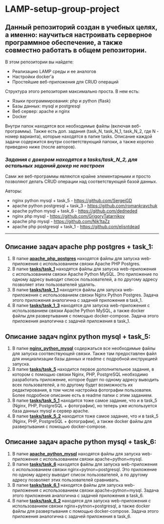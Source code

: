 # LAMP-setup-group-project

## Данный репозиторий создан в учебных целях, а именно: научиться настроивать серверное программное обеспечение, а также совместно работать в общем репозитории.

В этом репозитории вы найдете:
- Реализацию LAMP среды и ее аналогов
- Настройки docker'а
- Простейшие веб-приложения для CRUD операций

Структура этого репозитория максимально проста. В нем есть:
- Языки программирования: php и python (flask)
- Базы данных: mysql и postgresql
- Веб сервер: apache и nginx
- Docker

Внутри папок находятся все необходимые файлы (включая веб-программы). Также есть доп. задания (task_N, task_N_1, task_N_2, где N - номер варианта), которые находятся в папке tasks. Описание каждой задачи содержится внутри соответствующий папоки, а также коротко приведено ниже (после авторов). </br>
### **_Задания с докером находятся в tasks/task_N_2, для остальных заданий докер не настроен_** </br>
Сами же веб-программы являются крайне элементарными и просто позволяют делать CRUD операции над соответствующей базой данных. </br>

Авторы:
* nginx python mysql + task_5 - https://github.com/SergeiGD
* apache python postgresql + task_3 - https://github.com/romankravchuk
* apache python mysql + task_6 - https://github.com/dedneded
* nginx php mysql - https://github.com/GrigoryTatarnikov
* apache php mysql - https://github.com/Nik1taZz
* apache php postgresql + task_1 - https://github.com/elisntdead

----------------------------

## Описание задач apache php postgres + task_1:

1) В папке [**apache_php_postgres**](./apache_php_postgres) находятся файлы для запуска web-приложения с использованием связки Apache PHP Postgres.
2) В папке [**tasks/task_1**](./tasks/task_1) находятся файлы для запуска web-приложения с использованием связки Apache Python MySQL. Это приложение по одному адресу выводит список пользователей, а по другому адресу позволяет этих пользователей удалять.
3) В папке [**tasks/task_1_1**](./tasks/task_1_1) находятся файлы для запуска web-приложения с использованием связки Nginx Python Postgres. Задача этого приложения аналогична с задачей приложения в task_1.
4) В папке [**tasks/task_1_3**](./tasks/task_1_3) находятся для запуска web-приложения с использованием связки Apache Python MySQL, а также docker файлы для развертывания с помощью docker-compose. Задача этого приложения аналогична с задачей приложения в task_1.

## Описание задач nginx python mysql + task_5:

1) В папке [**nginx_python_mysql**](./nginx_python_mysql) содержаться все необходимые файлы для запуска соотвествующей связки. Также там предоставлен файл для инициализации базы данных и readme с подробной инструкцией запуска.
2) В папке [**tasks/task_5**](./tasks/task_5) находится первое дополнительное задание, в котором с помощью связки Nginx, PHP, PostgreSQL необходимо разработать приложение, которое будет по одному адресу выводить всех пользователей, а по другому будет возможность их редактирования, в том числе настройка фотографии пользоватея. Более подробное описание есть в readme папки с этим заданием.
3) В папке [**tasks/task_5_1**](./tasks/task_5_1) находится тоже самое задание, что и в task_5 (Nginx, PHP, PostgreSQL + фотографии), но теперь уже используется база данных mysql и сервер apache.
4) В папке [**tasks/task_5_2**](./tasks/task_5_2) находится тоже самое задание, что и в task_5 (Nginx, PHP, PostgreSQL + фотографии), а также docker файлы для развертывания с помощью docker-compose.

## Описание задач apache python mysql + task_6:

1) В папке [**apache_python_mysql**](./apache_python_mysql) находятся файлы для запуска web-приложения с использованием связки apache+python+mysql.
2) В папке [**tasks/task_6**](./tasks/task_6) находятся файлы для запуска web-приложения с использованием связки nginx+pytnon+postgresql. Это приложение по одному адресу выводит список пользователей, а по другому адресу позволяет этих пользователей сравнивать.
3) В папке [**tasks/task_6_1**](./tasks/task_6_1) находятся файлы для запуска web-приложения с использованием связки apache+pytnon+mysql. Задача этого приложения аналогична с задачей приложения в task_6.
4) В папке [**tasks/task_6_2**](./tasks/task_6_2) находятся для запуска web-приложения с использованием связки nginx+pytnon+postgresql, а также docker файлы для развертывания с помощью docker-compose. Задача этого приложения аналогична с задачей приложения в task_6.
